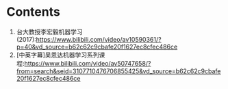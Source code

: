 # Contents
1. 台大教授李宏毅机器学习(2017):https://www.bilibili.com/video/av10590361/?p=40&vd_source=b62c62c9cbafe20f1627ec8cfec486ce
2. [中英字幕]吴恩达机器学习系列课程:https://www.bilibili.com/video/av50747658/?from=search&seid=3107710476706855425&vd_source=b62c62c9cbafe20f1627ec8cfec486ce
